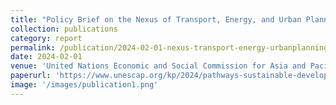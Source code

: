 ```yaml
---
title: "Policy Brief on the Nexus of Transport, Energy, and Urban Planning in Asia and the Pacific"
collection: publications
category: report
permalink: /publication/2024-02-01-nexus-transport-energy-urbanplanning
date: 2024-02-01
venue: 'United Nations Economic and Social Commission for Asia and Pacific'
paperurl: 'https://www.unescap.org/kp/2024/pathways-sustainable-development-nexus-transport-energy-and-urban-planning-asia-and-pacific'
image: '/images/publication1.png'
---
```

